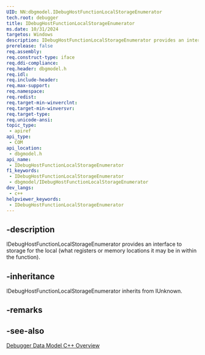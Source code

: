 ```yaml
---
UID: NN:dbgmodel.IDebugHostFunctionLocalStorageEnumerator
tech.root: debugger
title: IDebugHostFunctionLocalStorageEnumerator
ms.date: 10/31/2024
targetos: Windows
description: IDebugHostFunctionLocalStorageEnumerator provides an interface to storage for the local (what registers or memory locations. (dbgmodel.h)
prerelease: false
req.assembly: 
req.construct-type: iface
req.ddi-compliance: 
req.header: dbgmodel.h
req.idl: 
req.include-header: 
req.max-support: 
req.namespace: 
req.redist: 
req.target-min-winverclnt: 
req.target-min-winversvr: 
req.target-type: 
req.unicode-ansi: 
topic_type:
 - apiref
api_type:
 - COM
api_location:
 - dbgmodel.h
api_name:
 - IDebugHostFunctionLocalStorageEnumerator
f1_keywords:
 - IDebugHostFunctionLocalStorageEnumerator
 - dbgmodel/IDebugHostFunctionLocalStorageEnumerator
dev_langs:
 - c++
helpviewer_keywords:
 - IDebugHostFunctionLocalStorageEnumerator
---
```


## -description

IDebugHostFunctionLocalStorageEnumerator provides an interface to storage for the local (what registers or memory locations
it may be in within the function).


## -inheritance

IDebugHostFunctionLocalStorageEnumerator inherits from IUnknown.

## -remarks

## -see-also

[Debugger Data Model C++ Overview](/windows-hardware/drivers/debugger/data-model-cpp-overview)

